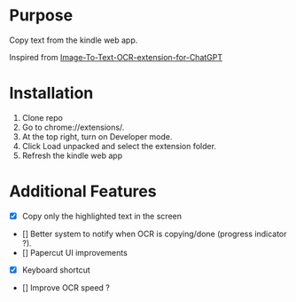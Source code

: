 # Purpose
Copy text from the kindle web app.

Inspired from [Image-To-Text-OCR-extension-for-ChatGPT
](https://github.com/Tshetrim/Image-To-Text-OCR-extension-for-ChatGPT/tree/main)

# Installation
1. Clone repo
2. Go to chrome://extensions/.
3. At the top right, turn on Developer mode.
4. Click Load unpacked and select the extension folder.
5. Refresh the kindle web app

# Additional Features
- [x] Copy only the highlighted text in the screen
- [] Better system to notify when OCR is copying/done (progress indicator ?).
- [] Papercut UI improvements
- [x] Keyboard shortcut
- [] Improve OCR speed ?
